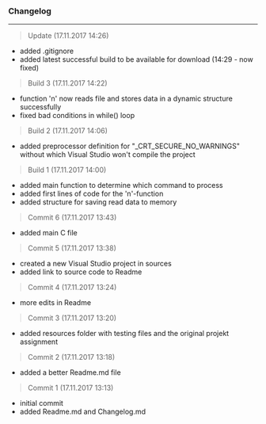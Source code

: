 ### Changelog

---------

> Update (17.11.2017 14:26)
- added .gitignore
- added latest successful build to be available for download (14:29 - now fixed)

> Build 3 (17.11.2017 14:22)
- function 'n' now reads file and stores data in a dynamic structure successfully
- fixed bad conditions in while() loop

> Build 2 (17.11.2017 14:06)
- added preprocessor definition for "_CRT_SECURE_NO_WARNINGS" without which Visual Studio won't compile the project

> Build 1 (17.11.2017 14:00)
- added main function to determine which command to process
- added first lines of code for the 'n'-function
- added structure for saving read data to memory

> Commit 6 (17.11.2017 13:43)
- added main C file

> Commit 5 (17.11.2017 13:38)
- created a new Visual Studio project in sources
- added link to source code to Readme

> Commit 4 (17.11.2017 13:24)
- more edits in Readme

> Commit 3 (17.11.2017 13:20)
- added resources folder with testing files and the original projekt assignment

> Commit 2 (17.11.2017 13:18)
- added a better Readme.md file

> Commit 1 (17.11.2017 13:13)
- initial commit
- added Readme.md and Changelog.md
